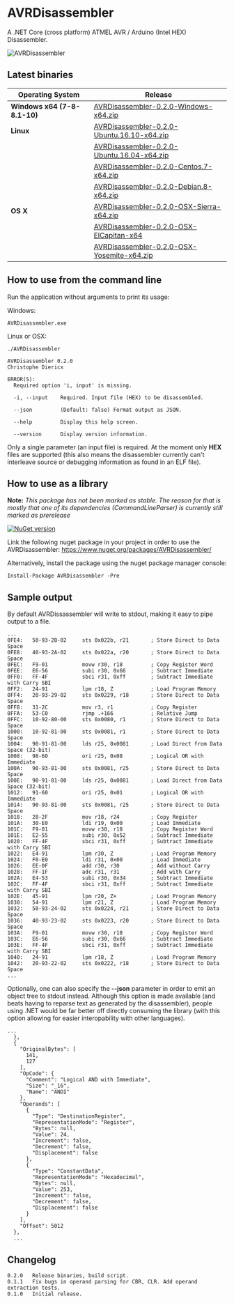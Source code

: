# AVRDisassembler
A .NET Core (cross platform) ATMEL AVR / Arduino (Intel HEX) Disassembler. 

![AVRDisassembler](https://github.com/christophediericx/AVRDisassembler/blob/master/Images/AVRDisassembler.png)

## Latest binaries ##

| Operating System | Release |
| ---------------- | ------- |
| **Windows x64 (7-8-8.1-10)**      | [AVRDisassembler-0.2.0-Windows-x64.zip](https://github.com/christophediericx/AVRDisassembler/releases/download/v0.2.0/AVRDisassembler-0.2.0-Windows-x64.zip) |
| **Linux**        | [AVRDisassembler-0.2.0-Ubuntu.16.10-x64.zip](https://github.com/christophediericx/AVRDisassembler/releases/download/v0.2.0/AVRDisassembler-0.2.0-Ubuntu.16.10-x64.zip) |
|                  | [AVRDisassembler-0.2.0-Ubuntu.16.04-x64.zip](https://github.com/christophediericx/AVRDisassembler/releases/download/v0.2.0/AVRDisassembler-0.2.0-Ubuntu.16.04-x64.zip) |
|                  | [AVRDisassembler-0.2.0-Centos.7-x64.zip](https://github.com/christophediericx/AVRDisassembler/releases/download/v0.2.0/AVRDisassembler-0.2.0-Centos.7-x64.zip) |
|                  | [AVRDisassembler-0.2.0-Debian.8-x64.zip](https://github.com/christophediericx/AVRDisassembler/releases/download/v0.2.0/AVRDisassembler-0.2.0-Debian.8-x64.zip) |
| **OS X**         | [AVRDisassembler-0.2.0-OSX-Sierra-x64.zip](https://github.com/christophediericx/AVRDisassembler/releases/download/v0.2.0/AVRDisassembler-0.2.0-OSX-Sierra-x64.zip) |
|                  | [AVRDisassembler-0.2.0-OSX-ElCapitan-x64](https://github.com/christophediericx/AVRDisassembler/releases/download/v0.2.0/AVRDisassembler-0.2.0-OSX-ElCapitan-x64.zip) |
|                  | [AVRDisassembler-0.2.0-OSX-Yosemite-x64.zip](https://github.com/christophediericx/AVRDisassembler/releases/download/v0.2.0/AVRDisassembler-0.2.0-OSX-Yosemite-x64.zip) |


## How to use from the command line ##

Run the application without arguments to print its usage:

Windows:
```
AVRDisassembler.exe
```

Linux or OSX:
```
./AVRDisassembler
```

```
AVRDisassembler 0.2.0
Christophe Diericx

ERROR(S):
  Required option 'i, input' is missing.

  -i, --input    Required. Input file (HEX) to be disassembled.

  --json         (Default: false) Format output as JSON.

  --help         Display this help screen.

  --version      Display version information.
```

Only a single parameter (an input file) is required. At the moment only **HEX** files are supported (this also means the disassembler currently can't interleave source or debugging information as found in an ELF file).

## How to use as a library ##

**Note:** *This package has not been marked as stable. The reason for that is mostly that one of its dependencies (CommandLineParser) is currently still marked as prerelease*

[![NuGet version](https://badge.fury.io/nu/AVRDisassembler.svg)](https://badge.fury.io/nu/AVRDisassembler)

Link the following nuget package in your project in order to use the AVRDisassembler: https://www.nuget.org/packages/AVRDisassembler/

Alternatively, install the package using the nuget package manager console:

```
Install-Package AVRDisassembler -Pre
```

## Sample output ##
By default AVRDissassembler will write to stdout, making it easy to pipe output to a file.
```
...
0FE4:   50-93-2B-02     sts 0x022b, r21       ; Store Direct to Data Space
0FE8:   40-93-2A-02     sts 0x022a, r20       ; Store Direct to Data Space
0FEC:   F9-01           movw r30, r18         ; Copy Register Word
0FEE:   E6-56           subi r30, 0x66        ; Subtract Immediate
0FF0:   FF-4F           sbci r31, 0xff        ; Subtract Immediate with Carry SBI
0FF2:   24-91           lpm r18, Z            ; Load Program Memory
0FF4:   20-93-29-02     sts 0x0229, r18       ; Store Direct to Data Space
0FF8:   31-2C           mov r3, r1            ; Copy Register
0FFA:   53-C0           rjmp .+166            ; Relative Jump
0FFC:   10-92-80-00     sts 0x0080, r1        ; Store Direct to Data Space
1000:   10-92-81-00     sts 0x0081, r1        ; Store Direct to Data Space
1004:   90-91-81-00     lds r25, 0x0081       ; Load Direct from Data Space (32-bit)
1008:   98-60           ori r25, 0x08         ; Logical OR with Immediate
100A:   90-93-81-00     sts 0x0081, r25       ; Store Direct to Data Space
100E:   90-91-81-00     lds r25, 0x0081       ; Load Direct from Data Space (32-bit)
1012:   91-60           ori r25, 0x01         ; Logical OR with Immediate
1014:   90-93-81-00     sts 0x0081, r25       ; Store Direct to Data Space
1018:   28-2F           mov r18, r24          ; Copy Register
101A:   30-E0           ldi r19, 0x00         ; Load Immediate
101C:   F9-01           movw r30, r18         ; Copy Register Word
101E:   E2-55           subi r30, 0x52        ; Subtract Immediate
1020:   FF-4F           sbci r31, 0xff        ; Subtract Immediate with Carry SBI
1022:   E4-91           lpm r30, Z            ; Load Program Memory
1024:   F0-E0           ldi r31, 0x00         ; Load Immediate
1026:   EE-0F           add r30, r30          ; Add without Carry
1028:   FF-1F           adc r31, r31          ; Add with Carry
102A:   E4-53           subi r30, 0x34        ; Subtract Immediate
102C:   FF-4F           sbci r31, 0xff        ; Subtract Immediate with Carry SBI
102E:   45-91           lpm r20, Z+           ; Load Program Memory
1030:   54-91           lpm r21, Z            ; Load Program Memory
1032:   50-93-24-02     sts 0x0224, r21       ; Store Direct to Data Space
1036:   40-93-23-02     sts 0x0223, r20       ; Store Direct to Data Space
103A:   F9-01           movw r30, r18         ; Copy Register Word
103C:   E6-56           subi r30, 0x66        ; Subtract Immediate
103E:   FF-4F           sbci r31, 0xff        ; Subtract Immediate with Carry SBI
1040:   24-91           lpm r18, Z            ; Load Program Memory
1042:   20-93-22-02     sts 0x0222, r18       ; Store Direct to Data Space
...
```
Optionally, one can also specify the **--json** parameter in order to emit an object tree to stdout instead. Although this option is made available (and beats having to reparse text as generated by the disassembler), people using .NET would be far better off directly consuming the library (with this option allowing for easier interopability with other languages).

```
... 
  },
  {
    "OriginalBytes": [
      141,
      127
    ],
    "OpCode": {
      "Comment": "Logical AND with Immediate",
      "Size": "_16",
      "Name": "ANDI"
    },
    "Operands": [
      {
        "Type": "DestinationRegister",
        "RepresentationMode": "Register",
        "Bytes": null,
        "Value": 24,
        "Increment": false,
        "Decrement": false,
        "Displacement": false
      },
      {
        "Type": "ConstantData",
        "RepresentationMode": "Hexadecimal",
        "Bytes": null,
        "Value": 253,
        "Increment": false,
        "Decrement": false,
        "Displacement": false
      }
    ],
    "Offset": 5012
  },
  ...
  ```


## Changelog ##
```
0.2.0   Release binaries, build script.
0.1.1   Fix bugs in operand parsing for CBR, CLR. Add operand extraction tests.
0.1.0   Initial release.
```
